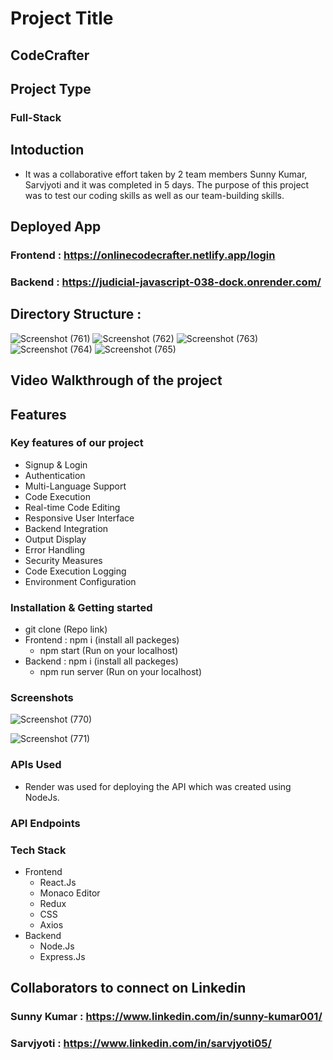 # Project Title
## CodeCrafter

## Project Type
### Full-Stack

## Intoduction
- It was a collaborative effort taken by 2 team members Sunny Kumar, Sarvjyoti and it was completed in 5 days. The purpose of this project was to test our coding skills as well as our team-building skills.

## Deployed App
### Frontend : https://onlinecodecrafter.netlify.app/login
### Backend : https://judicial-javascript-038-dock.onrender.com/
## Directory Structure : 
![Screenshot (761)](https://github.com/user-attachments/assets/0905d23a-fac6-46c2-bec1-791c8ff60186)
![Screenshot (762)](https://github.com/user-attachments/assets/3ebe0c1b-768f-4c58-8e7b-662fcdec43ce)
![Screenshot (763)](https://github.com/user-attachments/assets/f02be4b2-a622-40f4-b2ed-20b0f6c056d4)
![Screenshot (764)](https://github.com/user-attachments/assets/39cdf36f-0eaf-4e40-812a-b370bf30427e)
![Screenshot (765)](https://github.com/user-attachments/assets/715b8bae-ce2a-462f-9393-cb8dc27d2d98)

## Video Walkthrough of the project

## Features
### Key features of our project
- Signup & Login 
- Authentication
- Multi-Language Support
- Code Execution
- Real-time Code Editing
- Responsive User Interface
- Backend Integration
- Output Display
- Error Handling
- Security Measures
- Code Execution Logging
- Environment Configuration
  
### Installation & Getting started
- git clone (Repo link)
- Frontend : npm i (install all packeges)
    - npm start (Run on your localhost)
- Backend : npm i (install all packeges)
    - npm run server (Run on your localhost)

### Screenshots
![Screenshot (770)](https://github.com/user-attachments/assets/952091a5-6ba7-4d93-ae1d-37b79d8a2837)

![Screenshot (771)](https://github.com/user-attachments/assets/6e701c7b-f709-4266-a84d-f2e676623df5)


### APIs Used
- Render was used for deploying the API which was created using NodeJs.

### API Endpoints

### Tech Stack
- Frontend
   - React.Js
   - Monaco Editor
   - Redux
   - CSS
   - Axios
- Backend
   - Node.Js
   - Express.Js
## Collaborators to connect on Linkedin
### Sunny Kumar : https://www.linkedin.com/in/sunny-kumar001/
### Sarvjyoti : https://www.linkedin.com/in/sarvjyoti05/

